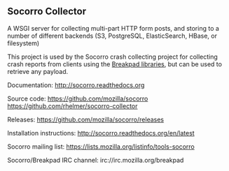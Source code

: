 Socorro Collector
-----------------

A WSGI server for collecting multi-part HTTP form posts, and storing to
a number of different backends (S3, PostgreSQL, ElasticSearch, HBase, or
filesystem)

This project is used by the Socorro crash collecting project for collecting
crash reports from clients using the [Breakpad libraries](http://code.google.com/p/google-breakpad/), but can be used to retrieve any payload.

Documentation:
http://socorro.readthedocs.org

Source code:
https://github.com/mozilla/socorro
https://github.com/rhelmer/socorro-collector

Releases:
https://github.com/mozilla/socorro/releases

Installation instructions:
http://socorro.readthedocs.org/en/latest

Socorro mailing list:
https://lists.mozilla.org/listinfo/tools-socorro

Socorro/Breakpad IRC channel:
irc://irc.mozilla.org/breakpad
